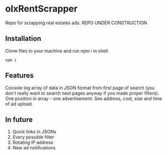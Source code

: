 # olxRentScrapper
Repo for scrapping real estates ads.
REPO UNDER CONSTRUCTION

## Installation
Clone files to your machine and run npm i in shell.
```
npm i
```
## Features
Console log array of data in JSON format from first page of search (you don't really want to search next pages anyway if you made proper filters). One position in array - one advertisement.
See address, cost, size and time of ad upload.

## In future
1. Quick links in JSONs
2. Every possible filter
3. Rotating IP address
4. New ad notifications
